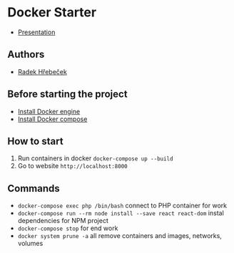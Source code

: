 # Docker Starter

- [Presentation](/docs/presentation.pdf)

## Authors
- [Radek Hřebeček](https://hrebecek.cz)

## Before starting the project
- [Install Docker engine](https://docs.docker.com/install/linux/docker-ce/ubuntu)
- [Install Docker compose](https://docs.docker.com/compose/install)

## How to start
1. Run containers in docker `docker-compose up --build`
2. Go to website `http://localhost:8000`

## Commands
- `docker-compose exec php /bin/bash` connect to PHP container for work
- `docker-compose run --rm node install --save react react-dom` instal dependencies for NPM project
- `docker-compose stop` for end work
- `docker system prune -a` all remove containers and images, networks, volumes
